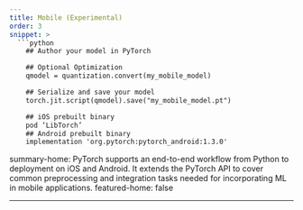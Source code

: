 ```yaml
---
title: Mobile (Experimental)
order: 3
snippet: >
  ```python
    ## Author your model in PyTorch

    ## Optional Optimization
    qmodel = quantization.convert(my_mobile_model)

    ## Serialize and save your model
    torch.jit.script(qmodel).save("my_mobile_model.pt")

    ## iOS prebuilt binary
    pod ‘LibTorch’
    ## Android prebuilt binary
    implementation 'org.pytorch:pytorch_android:1.3.0'

  ```

summary-home: PyTorch supports an end-to-end workflow from Python to deployment on iOS and Android. It extends the PyTorch API to cover common preprocessing and integration tasks needed for incorporating ML in mobile applications.
featured-home: false

---
```

